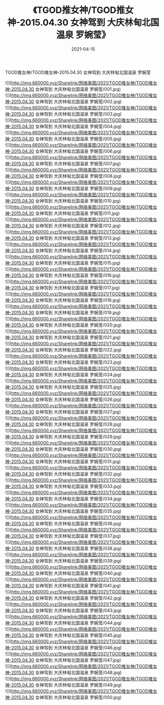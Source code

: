 ﻿---
layout: post
title:  《TGOD推女神/TGOD推女神-2015.04.30 女神驾到 大庆林甸北国温泉 罗婉莹》
date:   2021-04-15
img: http://img.660000.xyz/Sharelink/网络美图/2021/TGOD推女神/TGOD推女神-2015.04.30 女神驾到 大庆林甸北国温泉 罗婉莹/000.jpg
categories: [美女, 清纯, 唯美]
---

TGOD推女神/TGOD推女神-2015.04.30 女神驾到 大庆林甸北国温泉 罗婉莹

 ![](http://img.660000.xyz/Sharelink/网络美图/2021/TGOD推女神/TGOD推女神-2015.04.30 女神驾到 大庆林甸北国温泉 罗婉莹/001.jpg) <br>![](http://img.660000.xyz/Sharelink/网络美图/2021/TGOD推女神/TGOD推女神-2015.04.30 女神驾到 大庆林甸北国温泉 罗婉莹/002.jpg) <br>![](http://img.660000.xyz/Sharelink/网络美图/2021/TGOD推女神/TGOD推女神-2015.04.30 女神驾到 大庆林甸北国温泉 罗婉莹/003.jpg) <br>![](http://img.660000.xyz/Sharelink/网络美图/2021/TGOD推女神/TGOD推女神-2015.04.30 女神驾到 大庆林甸北国温泉 罗婉莹/004.jpg) <br>![](http://img.660000.xyz/Sharelink/网络美图/2021/TGOD推女神/TGOD推女神-2015.04.30 女神驾到 大庆林甸北国温泉 罗婉莹/005.jpg) <br>![](http://img.660000.xyz/Sharelink/网络美图/2021/TGOD推女神/TGOD推女神-2015.04.30 女神驾到 大庆林甸北国温泉 罗婉莹/006.jpg) <br>![](http://img.660000.xyz/Sharelink/网络美图/2021/TGOD推女神/TGOD推女神-2015.04.30 女神驾到 大庆林甸北国温泉 罗婉莹/007.jpg) <br>![](http://img.660000.xyz/Sharelink/网络美图/2021/TGOD推女神/TGOD推女神-2015.04.30 女神驾到 大庆林甸北国温泉 罗婉莹/008.jpg) <br>![](http://img.660000.xyz/Sharelink/网络美图/2021/TGOD推女神/TGOD推女神-2015.04.30 女神驾到 大庆林甸北国温泉 罗婉莹/009.jpg) <br>![](http://img.660000.xyz/Sharelink/网络美图/2021/TGOD推女神/TGOD推女神-2015.04.30 女神驾到 大庆林甸北国温泉 罗婉莹/010.jpg) <br>![](http://img.660000.xyz/Sharelink/网络美图/2021/TGOD推女神/TGOD推女神-2015.04.30 女神驾到 大庆林甸北国温泉 罗婉莹/011.jpg) <br>![](http://img.660000.xyz/Sharelink/网络美图/2021/TGOD推女神/TGOD推女神-2015.04.30 女神驾到 大庆林甸北国温泉 罗婉莹/012.jpg) <br>![](http://img.660000.xyz/Sharelink/网络美图/2021/TGOD推女神/TGOD推女神-2015.04.30 女神驾到 大庆林甸北国温泉 罗婉莹/013.jpg) <br>![](http://img.660000.xyz/Sharelink/网络美图/2021/TGOD推女神/TGOD推女神-2015.04.30 女神驾到 大庆林甸北国温泉 罗婉莹/014.jpg) <br>![](http://img.660000.xyz/Sharelink/网络美图/2021/TGOD推女神/TGOD推女神-2015.04.30 女神驾到 大庆林甸北国温泉 罗婉莹/015.jpg) <br>![](http://img.660000.xyz/Sharelink/网络美图/2021/TGOD推女神/TGOD推女神-2015.04.30 女神驾到 大庆林甸北国温泉 罗婉莹/016.jpg) <br>![](http://img.660000.xyz/Sharelink/网络美图/2021/TGOD推女神/TGOD推女神-2015.04.30 女神驾到 大庆林甸北国温泉 罗婉莹/017.jpg) <br>![](http://img.660000.xyz/Sharelink/网络美图/2021/TGOD推女神/TGOD推女神-2015.04.30 女神驾到 大庆林甸北国温泉 罗婉莹/018.jpg) <br>![](http://img.660000.xyz/Sharelink/网络美图/2021/TGOD推女神/TGOD推女神-2015.04.30 女神驾到 大庆林甸北国温泉 罗婉莹/019.jpg) <br>![](http://img.660000.xyz/Sharelink/网络美图/2021/TGOD推女神/TGOD推女神-2015.04.30 女神驾到 大庆林甸北国温泉 罗婉莹/020.jpg) <br>![](http://img.660000.xyz/Sharelink/网络美图/2021/TGOD推女神/TGOD推女神-2015.04.30 女神驾到 大庆林甸北国温泉 罗婉莹/021.jpg) <br>![](http://img.660000.xyz/Sharelink/网络美图/2021/TGOD推女神/TGOD推女神-2015.04.30 女神驾到 大庆林甸北国温泉 罗婉莹/022.jpg) <br>![](http://img.660000.xyz/Sharelink/网络美图/2021/TGOD推女神/TGOD推女神-2015.04.30 女神驾到 大庆林甸北国温泉 罗婉莹/023.jpg) <br>![](http://img.660000.xyz/Sharelink/网络美图/2021/TGOD推女神/TGOD推女神-2015.04.30 女神驾到 大庆林甸北国温泉 罗婉莹/024.jpg) <br>![](http://img.660000.xyz/Sharelink/网络美图/2021/TGOD推女神/TGOD推女神-2015.04.30 女神驾到 大庆林甸北国温泉 罗婉莹/025.jpg) <br>![](http://img.660000.xyz/Sharelink/网络美图/2021/TGOD推女神/TGOD推女神-2015.04.30 女神驾到 大庆林甸北国温泉 罗婉莹/026.jpg) <br>![](http://img.660000.xyz/Sharelink/网络美图/2021/TGOD推女神/TGOD推女神-2015.04.30 女神驾到 大庆林甸北国温泉 罗婉莹/027.jpg) <br>![](http://img.660000.xyz/Sharelink/网络美图/2021/TGOD推女神/TGOD推女神-2015.04.30 女神驾到 大庆林甸北国温泉 罗婉莹/028.jpg) <br>![](http://img.660000.xyz/Sharelink/网络美图/2021/TGOD推女神/TGOD推女神-2015.04.30 女神驾到 大庆林甸北国温泉 罗婉莹/029.jpg) <br>![](http://img.660000.xyz/Sharelink/网络美图/2021/TGOD推女神/TGOD推女神-2015.04.30 女神驾到 大庆林甸北国温泉 罗婉莹/030.jpg) <br>![](http://img.660000.xyz/Sharelink/网络美图/2021/TGOD推女神/TGOD推女神-2015.04.30 女神驾到 大庆林甸北国温泉 罗婉莹/031.jpg) <br>![](http://img.660000.xyz/Sharelink/网络美图/2021/TGOD推女神/TGOD推女神-2015.04.30 女神驾到 大庆林甸北国温泉 罗婉莹/032.jpg) <br>![](http://img.660000.xyz/Sharelink/网络美图/2021/TGOD推女神/TGOD推女神-2015.04.30 女神驾到 大庆林甸北国温泉 罗婉莹/033.jpg) <br>![](http://img.660000.xyz/Sharelink/网络美图/2021/TGOD推女神/TGOD推女神-2015.04.30 女神驾到 大庆林甸北国温泉 罗婉莹/034.jpg) <br>![](http://img.660000.xyz/Sharelink/网络美图/2021/TGOD推女神/TGOD推女神-2015.04.30 女神驾到 大庆林甸北国温泉 罗婉莹/035.jpg) <br>![](http://img.660000.xyz/Sharelink/网络美图/2021/TGOD推女神/TGOD推女神-2015.04.30 女神驾到 大庆林甸北国温泉 罗婉莹/036.jpg) <br>![](http://img.660000.xyz/Sharelink/网络美图/2021/TGOD推女神/TGOD推女神-2015.04.30 女神驾到 大庆林甸北国温泉 罗婉莹/037.jpg) <br>![](http://img.660000.xyz/Sharelink/网络美图/2021/TGOD推女神/TGOD推女神-2015.04.30 女神驾到 大庆林甸北国温泉 罗婉莹/038.jpg) <br>![](http://img.660000.xyz/Sharelink/网络美图/2021/TGOD推女神/TGOD推女神-2015.04.30 女神驾到 大庆林甸北国温泉 罗婉莹/039.jpg) <br>![](http://img.660000.xyz/Sharelink/网络美图/2021/TGOD推女神/TGOD推女神-2015.04.30 女神驾到 大庆林甸北国温泉 罗婉莹/040.jpg) <br>![](http://img.660000.xyz/Sharelink/网络美图/2021/TGOD推女神/TGOD推女神-2015.04.30 女神驾到 大庆林甸北国温泉 罗婉莹/041.jpg) <br>![](http://img.660000.xyz/Sharelink/网络美图/2021/TGOD推女神/TGOD推女神-2015.04.30 女神驾到 大庆林甸北国温泉 罗婉莹/042.jpg) <br>![](http://img.660000.xyz/Sharelink/网络美图/2021/TGOD推女神/TGOD推女神-2015.04.30 女神驾到 大庆林甸北国温泉 罗婉莹/043.jpg) <br>![](http://img.660000.xyz/Sharelink/网络美图/2021/TGOD推女神/TGOD推女神-2015.04.30 女神驾到 大庆林甸北国温泉 罗婉莹/044.jpg) <br>![](http://img.660000.xyz/Sharelink/网络美图/2021/TGOD推女神/TGOD推女神-2015.04.30 女神驾到 大庆林甸北国温泉 罗婉莹/045.jpg) <br>![](http://img.660000.xyz/Sharelink/网络美图/2021/TGOD推女神/TGOD推女神-2015.04.30 女神驾到 大庆林甸北国温泉 罗婉莹/046.jpg) <br>![](http://img.660000.xyz/Sharelink/网络美图/2021/TGOD推女神/TGOD推女神-2015.04.30 女神驾到 大庆林甸北国温泉 罗婉莹/047.jpg) <br>![](http://img.660000.xyz/Sharelink/网络美图/2021/TGOD推女神/TGOD推女神-2015.04.30 女神驾到 大庆林甸北国温泉 罗婉莹/048.jpg) <br>![](http://img.660000.xyz/Sharelink/网络美图/2021/TGOD推女神/TGOD推女神-2015.04.30 女神驾到 大庆林甸北国温泉 罗婉莹/049.jpg) <br>![](http://img.660000.xyz/Sharelink/网络美图/2021/TGOD推女神/TGOD推女神-2015.04.30 女神驾到 大庆林甸北国温泉 罗婉莹/050.jpg) <br>
